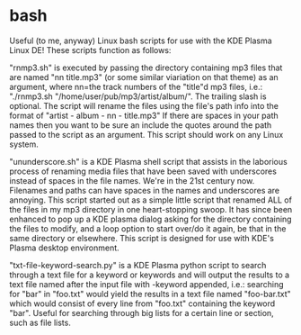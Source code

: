 # bash
Useful (to me, anyway) Linux bash scripts for use with the KDE Plasma Linux DE!
These scripts function as follows:

"rnmp3.sh" is executed by passing the directory containing mp3 files that are named "nn title.mp3" (or some similar viariation on that theme) as an argument, where nn=the track numbers of the "title"d mp3 files, i.e.:  "./rnmp3.sh "/home/user/pub/mp3/artist/album/".  The trailing slash is optional.
  The script will rename the files using the file's path info into the format of "artist - album - nn - title.mp3"  If there are spaces in your path names then you want to be sure an include the quotes around the path passed to the script as an argument.  This script should work on any Linux system.

"ununderscore.sh" is a KDE Plasma shell script that assists in the laborious process of renaming media files that have been saved with underscores instead of spaces in the file names.  We're in the 21st century now.  Filenames and paths can have spaces in the names and underscores are annoying.  This script started out as a simple little script that renamed ALL of the files in my mp3 directory in one heart-stopping swoop.  It has since been enhanced to pop up a KDE plasma dialog asking for the directory containing the files to modify, and a loop option to start over/do it again, be that in the same directory or elsewhere.  This script is designed for use with KDE's Plasma desktop environment.

"txt-file-keyword-search.py" is a KDE Plasma python script to search through a text file for a keyword or keywords and will output the results to a text file named after the input file with -keyword appended, i.e.: searching for "bar" in "foo.txt" would yield the results in a text file named "foo-bar.txt" which would consist of every line from "foo.txt" containing the keyword "bar".  Useful for searching through big lists for a certain line or section, such as file lists.

